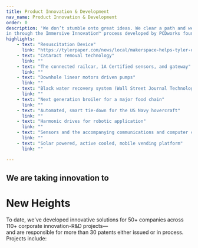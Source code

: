 ```yaml
---
title: Product Innovation & Development
nav_name: Product Innovation & Development
order: 0
description: 'We don’t stumble onto great ideas. We clear a path and welcome them
in through the Immersive Innovation™ process developed by PCDworks founder, psychologist Mike Rainone.'
highlights:
    - text: "Resuscitation Device"
      link: "https://tylerpaper.com/news/local/makerspace-helps-tyler-doctor-develop-cpr-device/article_70c95da9-2775-593b-95da-9ac6d022f5ef.html"
    - text: "Cataract removal technology"
      link: ""
    - text: "The connected railcar, 1A Certified sensors, and gateway"
      link: ""
    - text: "Downhole linear motors driven pumps"
      link: ""
    - text: "Black water recovery system (Wall Street Journal Technology Award)"
      link: ""
    - text: "Next generation broiler for a major food chain"
      link: ""
    - text: "Automated, smart tie-down for the US Navy hovercraft"
      link: ""
    - text: "Harmonic drives for robotic application"
      link: ""
    - text: "Sensors and the accompanying communications and computer controls"
      link: ""
    - text: "Solar powered, active cooled, mobile vending platform"
      link: "" 

---
```


<text-image image="/images/services/product-innovation-and-development/pepsico-session.webp">
<template v-slot:left>

## We help discover
# Exceptional ideas

We don’t stumble onto great ideas. We clear a path
and welcome them in through the Immersive
Innovation™ process developed by PCDworks
founder, psychologist Mike Rainone.

The **Immersion Session™** innovation experience serves as a catalyst to expand the solution space beyond
the current thinking. Through it, you gain new insight into your own
understanding of the problem-the “aha” moment.

All told, our Immersive Innovation™ process allows your team to define and
decompose its problem, abandon preconceived notions, identify the solution
space, and develop new and innovative concepts within this solution space. This
all takes place at the PCDworks campus, where you're surrounded by the right
people, the right psychology, and the right tools and technology to quickly move
ideas to built out concepts. And most importantly, it's the perfect location for
distraction-free collaboration and breakthrough thinking.

</template>
</text-image>

<image-text image="/images/services/product-innovation-and-development/pid-2.webp">
<template v-slot:right>

## Experience the power of
# many

Sometimes it's who you know in the world of innovation. And we know a
lot of people.

Over the past 25 years, we've built a trusted and diverse network of
technology and business experts from around the globe to provide the
most innovative thinking.

We don't shop our problems around to large crowd-sourced platforms.
After all, we work in some of the most highly proprietary environments,
and we understand the need for discretion and protection. By the same
token, we're not afraid to reach out and find the missing expertise if we
don't have it in-house (which doesn't happen often).

By bringing together a diverse multidisciplinary team, old ideas are
buried, new insights are identified and developed, and breakthrough
innovation occurs.

</template>
</image-text>

<text-image image="/images/services/product-innovation-and-development/pid-3.webp">
<template v-slot:left>

## We'll help you create the next disruptive product.

To survive and thrive in today's competitive market, leading companies must
create better and more exciting new products. But real innovation comes
with plenty of roadblocks.

Because science, engineering, and design are at the heart of everything we
do, we can help you with each hurdle and every barrier standing between
you and the next great product.

That means a full array of scientific and instrumentation testing
capabilities, a diverse and experienced team, and an enormous network of
high-level specialists. With experience across a diverse group of industries,
we offer strong knowledge and skills in many fields and a unique talent for
cross-pollinating technological solutions.

We can help you at any stage in the new product development cycle. We dig
deeper, work smarter, and push science and technology further than it has
gone before to help you find the solution you need.

</template>
</text-image>


<highlights image="/images/highlights.webp" :highlights="highlights">

## We are taking innovation to
# New Heights

To date, we've developed innovative solutions for 50+ companies across 110+ corporate innovation-R&D projects—\
and are responsible for more than 30 patents either issued or in process. Projects include:

</highlights>
